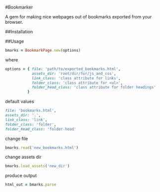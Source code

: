 #Bookmarker

A gem for making nice webpages out of bookmarks exported from
your browser.

##Installation

##Usage

```ruby
bmarks = BookmarkPage.new(options)
```

where

```ruby
options = { file: 'path/to/exported_bookmarks.html',
            assets_dir: 'root/dir/for/js_and_css',
            link_class: 'class attribute for links',
            folder_class: 'class attribute for <ul>',
            folder_head_class: 'class attribute for folder headings'
          }
```

default values

```ruby
file: 'bookmarks.html',
assets_dir: '.',
link_class: 'link',
folder_class: 'folder',
folder_head_class: 'folder-head'
```

change file

```ruby
bmarks.read('new_bookmarks.html')
```

change assets dir

```ruby
bmarks.load_assets('new_dir')
```

produce output

```ruby
html_out = bmarks.parse
```
